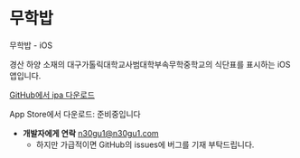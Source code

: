 # 무학밥
무학밥 - iOS

경산 하양 소재의 대구가톨릭대학교사범대학부속무학중학교의 식단표를 표시하는 iOS 앱입니다.

[GitHub에서 ipa 다운로드](https://github.com/n30gu1/MHGeupsik/releases, "github link")

App Store에서 다운로드: 준비중입니다

* **개발자에게 연락** <n30gu1@n30gu1.com>
    - 하지만 가급적이면 GitHub의 issues에 버그를 기재 부탁드립니다.
